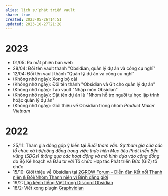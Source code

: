```yaml
---
alias: lịch sử phát triển vault
share: true
created: 2023-05-26T14:51
updated: 2023-10-27T21:28
---
```


# 2023
- 01/05: Ra mắt phiên bản web
- 28/04: Đổi tên vault thành "Obsidian, quản lý dự án và công cụ nghĩ" 
- 12/04: Đổi tên vault thành "Quản lý dự án và công cụ nghĩ" 
- (Không nhớ ngày): Xong bộ cài
- (Không nhớ ngày): Đổi tên thành "Obsidian và Git cho quản lý dự án" 
- (Không nhớ ngày): Tạo vault "Nhập môn Obsidian" 
- (Không nhớ ngày): Đặt tên dự án là "Nhóm hỗ trợ người tự học lập trình hoặc quản lý dự án"  
- (Không nhớ ngày): Giới thiệu về Obsidian trong nhóm *Product Maker Vietnam*

# 2022
- 25/11: Tham gia đóng góp ý kiến tại *Buổi tham vấn: Sự tham gia của các tổ chức xã hội/cộng đồng trong việc thực hiện Mục tiêu Phát triển Bền vững (SDGs) thông qua các hoạt động và mô hình dựa vào cộng đồng* do Bộ Kế hoạch và Đầu tư với Tổ chức Hợp tác Phát triển Đức (GIZ) tổ chức
- 15/10: Giới thiệu về Obsidian tại [2GROW Forum – Diễn đàn Kết nối Thanh niên & Đội/Nhóm Thanh niên vì Bình đẳng giới](https://www.facebook.com/events/472983171387474/472983181387473/?active_tab=about "2GROW Forum: Kết nối - Giao thoa | Facebook")
- 19/2: [Lập kênh tiếng Việt trong Discord Obsidian](https://discord.com/channels/686053708261228577/694233507500916796/944542788995923989)
- 18/2: Viết xong plugin [Graphvidian](https://forum.obsidian.md/t/graphviz-and-hierarchical-graph-layout-a-review-and-plugin-proposal/31596/2?u=ooker)

